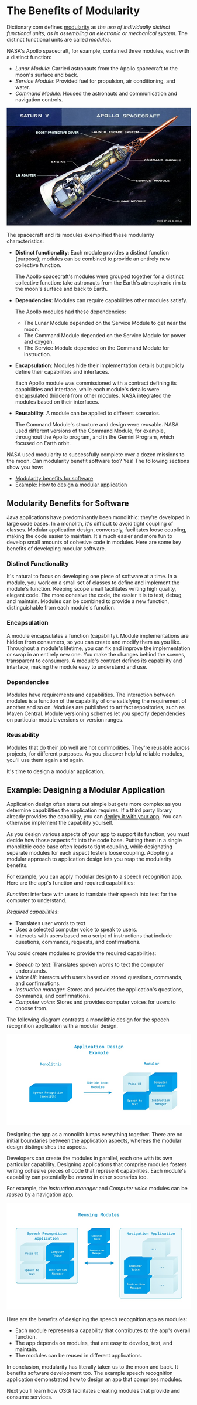 # The Benefits of Modularity [](id=the-benefits-of-modularity)

Dictionary.com defines 
[modularity](http://www.dictionary.com/browse/modularity)
as *the use of individually distinct functional units, as in assembling an
electronic or mechanical system.* The distinct functional units are called
*modules*.

NASA's Apollo spacecraft, for example, contained three modules, each with a
distinct function: 

- *Lunar Module*: Carried astronauts from the Apollo spacecraft to the
    moon's surface and back.
- *Service Module*: Provided fuel for propulsion, air conditioning, and
    water. 
- *Command Module*: Housed the astronauts and communication and navigation
    controls. 

![Figure 1: The Apollo spacecraft's modules collectively took astronauts to the moon's surface and back to Earth.](../../images/modularity_apollo_spacecraft_diagram.png)

The spacecraft and its modules exemplified these modularity characteristics: 

-   **Distinct functionality**: Each module provides a distinct function
    (purpose); modules can be combined to provide an entirely new collective function. 

    The Apollo spacecraft's modules were grouped together for a distinct
    collective function: take astronauts from the Earth's atmospheric rim to
    the moon's surface and back to Earth. 

-   **Dependencies**: Modules can require capabilities other modules satisfy. 

    The Apollo modules had these dependencies:
    - The Lunar Module depended on the Service Module to get near the moon.
    - The Command Module depended on the Service Module for power and oxygen.
    - The Service Module depended on the Command Module for instruction.

-   **Encapsulation**: Modules hide their implementation details but publicly
    define their capabilities and interfaces. 

    Each Apollo module was commissioned with a contract defining its
    capabilities and interface, while each module's details were encapsulated
    (hidden) from other modules. NASA integrated the modules based on their
    interfaces. 

-   **Reusability**: A module can be applied to different scenarios.

    The Command Module's structure and design were reusable. NASA used different
    versions of the Command Module, for example,  throughout the Apollo program,
    and in the Gemini Program, which focused on Earth orbit. 

NASA used modularity to successfully complete over a dozen missions to the moon.
Can modularity benefit software too? Yes! The following sections show you how:

- [Modularity benefits for software](#modularity-benefits-for-software)
- [Example: How to design a modular application](#example-designing-a-modular-application)

## Modularity Benefits for Software [](id=modularity-benefits-for-software)

Java applications have predominantly been monolithic: they're developed in large
code bases. In a monolith, it's difficult to avoid tight coupling of classes.
Modular application design, conversely, facilitates loose coupling, making the
code easier to maintain. It's much easier and more fun to develop small amounts
of cohesive code in modules. Here are some key benefits of developing modular
software. 

### Distinct Functionality [](id=distinct-functionality)

It's natural to focus on developing one piece of software at a time. In a
module, you work on a small set of classes to define and implement the module's
function. Keeping scope small facilitates writing high quality, elegant code.
The more cohesive the code, the easier it is to test, debug, and maintain.
Modules can be combined to provide a new function, distinguishable from each
module's function. 

### Encapsulation [](id=encapsulation)

A module encapsulates a function (capability). Module implementations are hidden
from consumers, so you can create and modify them as you like. Throughout a
module's lifetime, you can fix and improve the implementation or swap in an
entirely new one. You make the changes behind the scenes, transparent to
consumers. A module's contract defines its capability and interface, making the
module easy to understand and use.

### Dependencies [](id=dependencies)

Modules have requirements and capabilities. The interaction between modules is a
function of the capability of one satisfying the requirement of another and so
on. Modules are published to artifact repositories, such as Maven Central.
Module versioning schemes let you specify dependencies on particular module
versions or version ranges. 

### Reusability [](id=reusability)

Modules that do their job well are hot commodities. They're reusable across
projects, for different purposes. As you discover helpful reliable modules,
you'll use them again and again. 

It's time to design a modular application. 

## Example: Designing a Modular Application [](id=example-designing-a-modular-application)

Application design often starts out simple but gets more complex as you
determine capabilities the application requires. If a third party library
already provides the capability, you can
[deploy it with your app](/develop/tutorials/-/knowledge_base/7-0/adding-third-party-libraries-to-a-module).
You can otherwise implement the capability yourself. 

As you design various aspects of your app to support its function, you must
decide how those aspects fit into the code base. Putting them in a single
monolithic code base often leads to tight coupling, while designating separate
modules for each aspect fosters loose coupling. Adopting a modular approach to
application design lets you reap the modularity benefits. 

For example, you can apply modular design to a speech recognition app. Here are
the app's function and required capabilities:

*Function*: interface with users to translate their speech into text for the computer to understand. 

*Required capabilities*:
- Translates user words to text 
- Uses a selected computer voice to speak to users. 
- Interacts with users based on a script of instructions that include
    questions, commands, requests, and confirmations. 

You could create modules to provide the required capabilities:

- *Speech to text*: Translates spoken words to text the computer understands. 
- *Voice UI*: Interacts with users based on stored questions, commands, and
    confirmations. 
- *Instruction manager*: Stores and provides the application's questions,
    commands, and confirmations. 
- *Computer voice*: Stores and provides computer voices for users to choose
    from. 

The following diagram contrasts a monolithic design for the speech recognition
application with a modular design.

![Figure 2: The speech recognition application can be implemented in a single monolithic code base or in modules, each focused on a particular function.](../../images/modularity-benefits-application-design-example.png)

Designing the app as a monolith lumps everything together. There are no initial
boundaries between the application aspects, whereas the modular design
distinguishes the aspects. 

Developers can create the modules in parallel, each one with its own particular
capability. Designing applications that comprise modules fosters writing
cohesive pieces of code that represent capabilities. Each module's capability
can potentially be *reused* in other scenarios too. 

For example, the *Instruction manager* and *Computer voice* modules can be
*reused* by a navigation app. 

![Figure 3: The *Instruction manager* and *Computer voice* modules designed for the speech recognition app can be used (or *reused*) by a navigation app.](../../images/modularity-benefits-module-reuse.png)

Here are the benefits of designing the speech recognition app as modules:

- Each module represents a capability that contributes to the app's overall
    function. 
- The app depends on modules, that are easy to develop, test, and maintain. 
- The modules can be reused in different applications. 

In conclusion, modularity has literally taken us to the moon and back. It
benefits software development too. The example speech recognition application
demonstrated how to design an app that comprises modules. 

Next you'll learn how OSGi facilitates creating modules that provide and consume
services.
